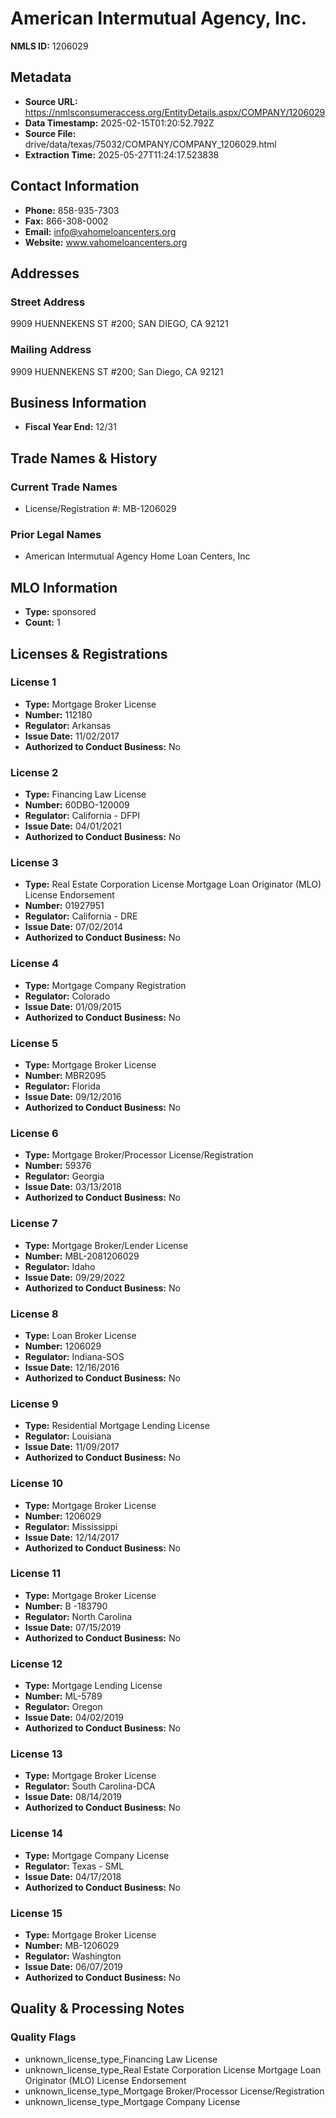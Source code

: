 # American Intermutual Agency, Inc.

**NMLS ID:** 1206029

## Metadata
- **Source URL:** https://nmlsconsumeraccess.org/EntityDetails.aspx/COMPANY/1206029
- **Data Timestamp:** 2025-02-15T01:20:52.792Z
- **Source File:** drive/data/texas/75032/COMPANY/COMPANY_1206029.html
- **Extraction Time:** 2025-05-27T11:24:17.523838

## Contact Information
- **Phone:** 858-935-7303
- **Fax:** 866-308-0002
- **Email:** info@vahomeloancenters.org
- **Website:** www.vahomeloancenters.org

## Addresses
### Street Address
9909 HUENNEKENS ST #200; SAN DIEGO, CA 92121

### Mailing Address
9909 HUENNEKENS ST #200; San Diego, CA 92121

## Business Information
- **Fiscal Year End:** 12/31

## Trade Names & History
### Current Trade Names
- License/Registration #: MB-1206029

### Prior Legal Names
- American Intermutual Agency Home Loan Centers, Inc

## MLO Information
- **Type:** sponsored
- **Count:** 1

## Licenses & Registrations

### License 1
- **Type:** Mortgage Broker License
- **Number:** 112180
- **Regulator:** Arkansas
- **Issue Date:** 11/02/2017
- **Authorized to Conduct Business:** No

### License 2
- **Type:** Financing Law License
- **Number:** 60DBO-120009
- **Regulator:** California - DFPI
- **Issue Date:** 04/01/2021
- **Authorized to Conduct Business:** No

### License 3
- **Type:** Real Estate Corporation License Mortgage Loan Originator (MLO) License Endorsement
- **Number:** 01927951
- **Regulator:** California - DRE
- **Issue Date:** 07/02/2014
- **Authorized to Conduct Business:** No

### License 4
- **Type:** Mortgage Company Registration
- **Regulator:** Colorado
- **Issue Date:** 01/09/2015
- **Authorized to Conduct Business:** No

### License 5
- **Type:** Mortgage Broker License
- **Number:** MBR2095
- **Regulator:** Florida
- **Issue Date:** 09/12/2016
- **Authorized to Conduct Business:** No

### License 6
- **Type:** Mortgage Broker/Processor License/Registration
- **Number:** 59376
- **Regulator:** Georgia
- **Issue Date:** 03/13/2018
- **Authorized to Conduct Business:** No

### License 7
- **Type:** Mortgage Broker/Lender License
- **Number:** MBL-2081206029
- **Regulator:** Idaho
- **Issue Date:** 09/29/2022
- **Authorized to Conduct Business:** No

### License 8
- **Type:** Loan Broker License
- **Number:** 1206029
- **Regulator:** Indiana-SOS
- **Issue Date:** 12/16/2016
- **Authorized to Conduct Business:** No

### License 9
- **Type:** Residential Mortgage Lending License
- **Regulator:** Louisiana
- **Issue Date:** 11/09/2017
- **Authorized to Conduct Business:** No

### License 10
- **Type:** Mortgage Broker License
- **Number:** 1206029
- **Regulator:** Mississippi
- **Issue Date:** 12/14/2017
- **Authorized to Conduct Business:** No

### License 11
- **Type:** Mortgage Broker License
- **Number:** B -183790
- **Regulator:** North Carolina
- **Issue Date:** 07/15/2019
- **Authorized to Conduct Business:** No

### License 12
- **Type:** Mortgage Lending License
- **Number:** ML-5789
- **Regulator:** Oregon
- **Issue Date:** 04/02/2019
- **Authorized to Conduct Business:** No

### License 13
- **Type:** Mortgage Broker License
- **Regulator:** South Carolina-DCA
- **Issue Date:** 08/14/2019
- **Authorized to Conduct Business:** No

### License 14
- **Type:** Mortgage Company License
- **Regulator:** Texas - SML
- **Issue Date:** 04/17/2018
- **Authorized to Conduct Business:** No

### License 15
- **Type:** Mortgage Broker License
- **Number:** MB-1206029
- **Regulator:** Washington
- **Issue Date:** 06/07/2019
- **Authorized to Conduct Business:** No

## Quality & Processing Notes
### Quality Flags
- unknown_license_type_Financing Law License
- unknown_license_type_Real Estate Corporation License Mortgage Loan Originator (MLO) License Endorsement
- unknown_license_type_Mortgage Broker/Processor License/Registration
- unknown_license_type_Mortgage Company License
